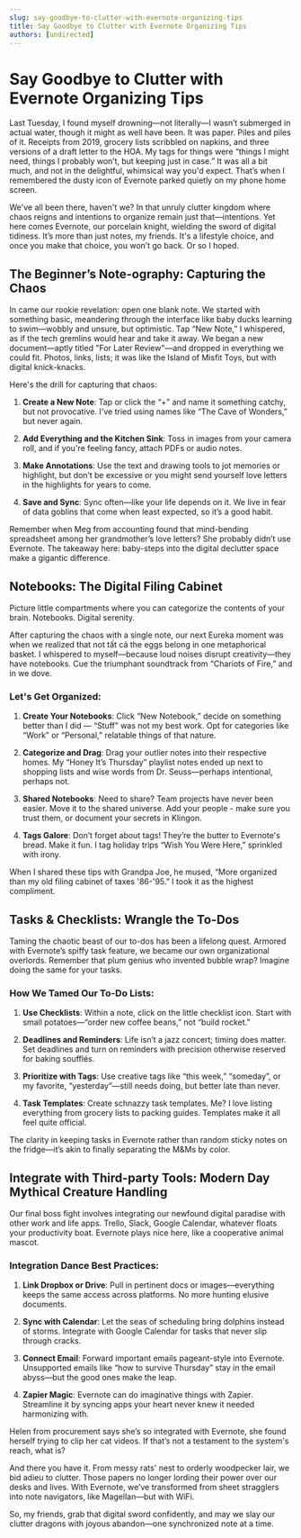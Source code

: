 ```yaml
---
slug: say-goodbye-to-clutter-with-evernote-organizing-tips
title: Say Goodbye to Clutter with Evernote Organizing Tips
authors: [undirected]
---
```



# Say Goodbye to Clutter with Evernote Organizing Tips

Last Tuesday, I found myself drowning—not literally—I wasn’t submerged in actual water, though it might as well have been. It was paper. Piles and piles of it. Receipts from 2019, grocery lists scribbled on napkins, and three versions of a draft letter to the HOA. My tags for things were “things I might need, things I probably won’t, but keeping just in case.” It was all a bit much, and not in the delightful, whimsical way you'd expect. That’s when I remembered the dusty icon of Evernote parked quietly on my phone home screen.

We've all been there, haven't we? In that unruly clutter kingdom where chaos reigns and intentions to organize remain just that—intentions. Yet here comes Evernote, our porcelain knight, wielding the sword of digital tidiness. It’s more than just notes, my friends. It's a lifestyle choice, and once you make that choice, you won’t go back. Or so I hoped.

## The Beginner’s Note-ography: Capturing the Chaos

In came our rookie revelation: open one blank note. We started with something basic, meandering through the interface like baby ducks learning to swim—wobbly and unsure, but optimistic. Tap “New Note,” I whispered, as if the tech gremlins would hear and take it away. We began a new document—aptly titled "For Later Review"—and dropped in everything we could fit. Photos, links, lists; it was like the Island of Misfit Toys, but with digital knick-knacks.

Here's the drill for capturing that chaos: 

1. **Create a New Note**: Tap or click the “+” and name it something catchy, but not provocative. I've tried using names like “The Cave of Wonders,” but never again.
   
2. **Add Everything and the Kitchen Sink**: Toss in images from your camera roll, and if you're feeling fancy, attach PDFs or audio notes.

3. **Make Annotations**: Use the text and drawing tools to jot memories or highlight, but don’t be excessive or you might send yourself love letters in the highlights for years to come.

4. **Save and Sync**: Sync often—like your life depends on it. We live in fear of data goblins that come when least expected, so it’s a good habit.

Remember when Meg from accounting found that mind-bending spreadsheet among her grandmother’s love letters? She probably didn’t use Evernote. The takeaway here: baby-steps into the digital declutter space make a gigantic difference.

## Notebooks: The Digital Filing Cabinet

Picture little compartments where you can categorize the contents of your brain. Notebooks. Digital serenity.

After capturing the chaos with a single note, our next Eureka moment was when we realized that not tất cả the eggs belong in one metaphorical basket. I whispered to myself—because loud noises disrupt creativity—they have notebooks. Cue the triumphant soundtrack from “Chariots of Fire,” and in we dove. 

### Let's Get Organized:

1. **Create Your Notebooks**: Click “New Notebook,” decide on something better than I did — “Stuff” was not my best work. Opt for categories like “Work” or “Personal,” relatable things of that nature.

2. **Categorize and Drag**: Drag your outlier notes into their respective homes. My “Honey It’s Thursday” playlist notes ended up next to shopping lists and wise words from Dr. Seuss—perhaps intentional, perhaps not.

3. **Shared Notebooks**: Need to share? Team projects have never been easier. Move it to the shared universe. Add your people - make sure you trust them, or document your secrets in Klingon.

4. **Tags Galore**: Don’t forget about tags! They’re the butter to Evernote's bread. Make it fun. I tag holiday trips “Wish You Were Here,” sprinkled with irony.

When I shared these tips with Grandpa Joe, he mused, “More organized than my old filing cabinet of taxes '86-'95.” I took it as the highest compliment.

## Tasks & Checklists: Wrangle the To-Dos

Taming the chaotic beast of our to-dos has been a lifelong quest. Armored with Evernote’s spiffy task feature, we became our own organizational overlords. Remember that plum genius who invented bubble wrap? Imagine doing the same for your tasks. 

### How We Tamed Our To-Do Lists:

1. **Use Checklists**: Within a note, click on the little checklist icon. Start with small potatoes—“order new coffee beans,” not “build rocket.”

2. **Deadlines and Reminders**: Life isn’t a jazz concert; timing does matter. Set deadlines and turn on reminders with precision otherwise reserved for baking soufflés.

3. **Prioritize with Tags**: Use creative tags like “this week,” “someday”, or my favorite, “yesterday”—still needs doing, but better late than never.

4. **Task Templates**: Create schnazzy task templates. Me? I love listing everything from grocery lists to packing guides. Templates make it all feel quite official.

The clarity in keeping tasks in Evernote rather than random sticky notes on the fridge—it’s akin to finally separating the M&Ms by color.

## Integrate with Third-party Tools: Modern Day Mythical Creature Handling

Our final boss fight involves integrating our newfound digital paradise with other work and life apps. Trello, Slack, Google Calendar, whatever floats your productivity boat. Evernote plays nice here, like a cooperative animal mascot.

### Integration Dance Best Practices:

1. **Link Dropbox or Drive**: Pull in pertinent docs or images—everything keeps the same access across platforms. No more hunting elusive documents.

2. **Sync with Calendar**: Let the seas of scheduling bring dolphins instead of storms. Integrate with Google Calendar for tasks that never slip through cracks.

3. **Connect Email**: Forward important emails pageant-style into Evernote. Unsupported emails like “how to survive Thursday” stay in the email abyss—but the good ones make the leap.

4. **Zapier Magic**: Evernote can do imaginative things with Zapier. Streamline it by syncing apps your heart never knew it needed harmonizing with.

Helen from procurement says she’s so integrated with Evernote, she found herself trying to clip her cat videos. If that’s not a testament to the system's reach, what is?

And there you have it. From messy rats' nest to orderly woodpecker lair, we bid adieu to clutter. Those papers no longer lording their power over our desks and lives. With Evernote, we’ve transformed from sheet stragglers into note navigators, like Magellan—but with WiFi. 

So, my friends, grab that digital sword confidently, and may we slay our clutter dragons with joyous abandon—one synchronized note at a time.
